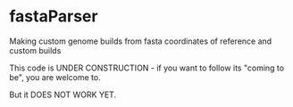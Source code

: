 # fastaParser
Making custom genome builds from fasta coordinates of reference and custom builds

This code is UNDER CONSTRUCTION - if you want to follow its "coming to be",
you are welcome to.

But it DOES NOT WORK YET.
